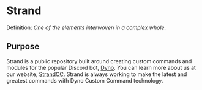 # Strand

Definition: *One of the elements interwoven in a complex whole.*

## Purpose
Strand is a public repository built around creating custom commands and modules for the popular Discord bot, [Dyno](https://www.dynobot.net/). You can learn more about us at our website, [StrandCC](https://strandcc.tk). Strand is always working to make the latest and greatest commands with Dyno Custom Command technology.
